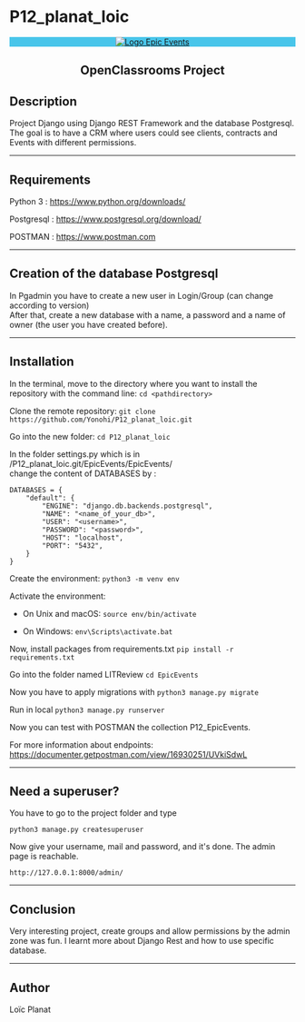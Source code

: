 # P12_planat_loic
<p align="center" style="background-color:#48C5EA">
<a href="https://user.oc-static.com/upload/2020/09/22/16007804386673_P10.png" class="oc-imageLink oc-imageLink--disabled"><img src="https://user.oc-static.com/upload/2020/09/22/16007804386673_P10.png" alt="Logo Epic Events"></a>
</p>
<center> <h2>OpenClassrooms Project</h2> </center>

## Description

Project Django using Django REST Framework and the database Postgresql.  
The goal is to have a CRM where users could see clients, contracts and Events with different permissions.
***
## Requirements
Python 3 : https://www.python.org/downloads/

Postgresql : https://www.postgresql.org/download/

POSTMAN : https://www.postman.com
***
## Creation of the database Postgresql

In Pgadmin you have to create a new user in Login/Group (can change according to version)   
After that, create a new database with a name, a password and a name of owner (the user you have created before).  
***
## Installation

In the terminal, move to the directory where you want to install the repository with the command line:
`cd <pathdirectory>`

Clone the remote repository: 
`git clone https://github.com/Yonohi/P12_planat_loic.git`

Go into the new folder:
`cd P12_planat_loic`

In the folder settings.py which is in /P12_planat_loic.git/EpicEvents/EpicEvents/  
change the content of DATABASES by :  
```
DATABASES = {
    "default": {
        "ENGINE": "django.db.backends.postgresql",
        "NAME": "<name_of_your_db>",
        "USER": "<username>",
        "PASSWORD": "<password>",
        "HOST": "localhost",
        "PORT": "5432",
    }
}
```

Create the environment:
`python3 -m venv env`

Activate the environment:

* On Unix and macOS:
`source env/bin/activate`

* On Windows:
`env\Scripts\activate.bat`

Now, install packages from requirements.txt
`pip install -r requirements.txt`

Go into the folder named LITReview
`cd EpicEvents`

Now you have to apply migrations with
`python3 manage.py migrate`

Run in local
`python3 manage.py runserver`

Now you can test with POSTMAN the collection P12_EpicEvents.

For more information about endpoints: https://documenter.getpostman.com/view/16930251/UVkiSdwL

***
## Need a superuser?
You have to go to the project folder and type
```
python3 manage.py createsuperuser
```
Now give your username, mail and password, and it's done. The admin page is reachable.
```
http://127.0.0.1:8000/admin/
```
***
## Conclusion
Very interesting project, create groups and allow permissions by the admin zone was fun. I learnt more about Django Rest and how to use specific database.
***
## Author
Loïc Planat